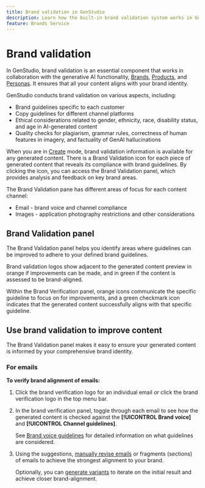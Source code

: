 ```yaml
---
title: Brand validation in GenStudio
description: Learn how the built-in brand validation system works in GenStudio.
feature: Brands Service
---
```


# Brand validation

In GenStudio, brand validation is an essential component that works in collaboration with the generative AI functionality, [Brands](/help/user-guide/references/brands.md), [Products](/help/user-guide/references/products.md), and [Personas](/help/user-guide/references/personas.md). It ensures that all your content aligns with your brand identity.

GenStudio conducts brand validation on various aspects, including:

* Brand guidelines specific to each customer
* Copy guidelines for different channel platforms
* Ethical considerations related to gender, ethnicity, race, disability status, and age in AI-generated content
* Quality checks for plagiarism, grammar rules, correctness of human features in imagery, and factuality of GenAI hallucinations

When you are in [Create](/help/user-guide/create/overview.md) mode, brand validation information is available for any generated content. There is a Brand Validation icon for each piece of generated content that reveals its compliance with brand guidelines. By clicking the icon, you can access the Brand Validation panel, which provides analysis and feedback on key brand areas.

The Brand Validation pane has different areas of focus for each content channel:

* Email - brand voice and channel compliance
* Images - application photography restrictions and other considerations

## Brand Validation panel

The Brand Validation panel helps you identify areas where guidelines can be improved to adhere to your defined brand guidelines.

Brand validation logos show adjacent to the generated content preview in orange if improvements can be made, and in green if the content is assessed to be brand-aligned.

Within the Brand Verification panel, orange icons communicate the specific guideline to focus on for improvements, and a green checkmark icon indicates that the generated content successfully aligns with that specific guideline.

## Use brand validation to improve content

The Brand Validation panel makes it easy to ensure your generated content is informed by your comprehensive brand identity.

### For emails

**To verify brand alignment of emails:**

1. Click the brand verification logo for an individual email _or_ click the brand verification logo in the top menu bar.
1. In the brand verification panel, toggle through each email to see how the generated content is checked against the **[!UICONTROL Brand voice]** and **[!UICONTROL Channel guidelines]**.

   See [Brand voice guidelines](/help/user-guide/references/brands.md#brand-voice-guidelines) for detailed information on what guidelines are considered.

1. Using the suggestions, [manually revise emails](#modify-email-content) or fragments (sections) of emails to achieve the strongest alignment to your brand.

   Optionally, you can [generate variants](/help/user-guide/create/generate-variants.md) to iterate on the initial result and achieve closer brand-alignment.
